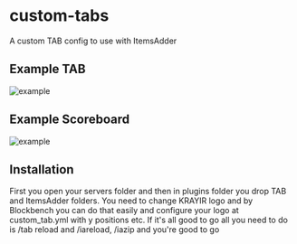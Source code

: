 # custom-tabs
A custom TAB config to use with ItemsAdder
## Example TAB
![example](https://i.imgur.com/WFoyFlz.png)

## Example Scoreboard
![example](https://i.imgur.com/wQrMANo.png)

## Installation
First you open your servers folder and then in plugins folder you drop TAB and ItemsAdder folders. You need to change KRAYIR logo and by Blockbench you can do that easily and configure your logo at custom_tab.yml with y positions etc. If it's all good to go all you need to do is /tab reload and /iareload, /iazip and you're good to go
